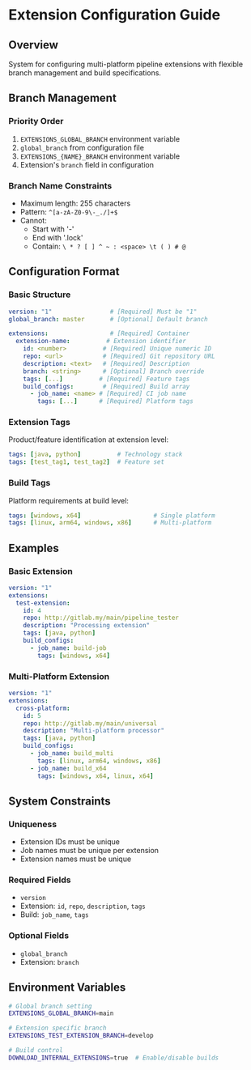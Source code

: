 # Extension Configuration Guide

## Overview
System for configuring multi-platform pipeline extensions with flexible branch management and build specifications.

## Branch Management

### Priority Order
1. `EXTENSIONS_GLOBAL_BRANCH` environment variable
2. `global_branch` from configuration file
3. `EXTENSIONS_{NAME}_BRANCH` environment variable
4. Extension's `branch` field in configuration

### Branch Name Constraints
- Maximum length: 255 characters
- Pattern: `^[a-zA-Z0-9\-_./]+$`
- Cannot:
  - Start with '-'
  - End with '.lock'
  - Contain: `\ * ? [ ] ^ ~ : <space> \t ( ) # @`

## Configuration Format

### Basic Structure
```yaml
version: "1"                # [Required] Must be "1"
global_branch: master       # [Optional] Default branch

extensions:                 # [Required] Container
  extension-name:          # Extension identifier
    id: <number>          # [Required] Unique numeric ID
    repo: <url>           # [Required] Git repository URL
    description: <text>   # [Required] Description
    branch: <string>      # [Optional] Branch override
    tags: [...]          # [Required] Feature tags
    build_configs:        # [Required] Build array
      - job_name: <name> # [Required] CI job name
        tags: [...]      # [Required] Platform tags
```

### Extension Tags
Product/feature identification at extension level:
```yaml
tags: [java, python]          # Technology stack
tags: [test_tag1, test_tag2]  # Feature set
```

### Build Tags
Platform requirements at build level:
```yaml
tags: [windows, x64]                    # Single platform
tags: [linux, arm64, windows, x86]      # Multi-platform
```

## Examples

### Basic Extension
```yaml
version: "1"
extensions:
  test-extension:
    id: 4
    repo: http://gitlab.my/main/pipeline_tester
    description: "Processing extension"
    tags: [java, python]
    build_configs:
      - job_name: build-job
        tags: [windows, x64]
```

### Multi-Platform Extension
```yaml
version: "1"
extensions:
  cross-platform:
    id: 5
    repo: http://gitlab.my/main/universal
    description: "Multi-platform processor"
    tags: [java, python]
    build_configs:
      - job_name: build_multi
        tags: [linux, arm64, windows, x86]
      - job_name: build_x64
        tags: [windows, x64, linux, x64]
```

## System Constraints

### Uniqueness
- Extension IDs must be unique
- Job names must be unique per extension
- Extension names must be unique

### Required Fields
- `version`
- Extension: `id`, `repo`, `description`, `tags`
- Build: `job_name`, `tags`

### Optional Fields
- `global_branch`
- Extension: `branch`

## Environment Variables

```bash
# Global branch setting
EXTENSIONS_GLOBAL_BRANCH=main

# Extension specific branch
EXTENSIONS_TEST_EXTENSION_BRANCH=develop

# Build control
DOWNLOAD_INTERNAL_EXTENSIONS=true  # Enable/disable builds
```
